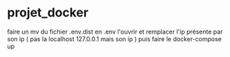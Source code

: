 # projet_docker

faire un mv du fichier .env.dist en .env 
l'ouvrir et remplacer l'ip présente par son ip ( pas la localhost 127.0.0.1 mais son ip )
puis faire le docker-compose up
